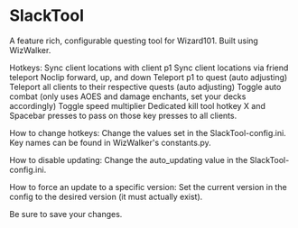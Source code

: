 # SlackTool
A feature rich, configurable questing tool for Wizard101. Built using WizWalker.

Hotkeys:
Sync client locations with client p1
Sync client locations via friend teleport
Noclip forward, up, and down
Teleport p1 to quest (auto adjusting)
Teleport all clients to their respective quests (auto adjusting)
Toggle auto combat (only uses AOES and damage enchants, set your decks accordingly)
Toggle speed multiplier
Dedicated kill tool hotkey
X and Spacebar presses to pass on those key presses to all clients.

How to change hotkeys:
Change the values set in the SlackTool-config.ini. Key names can be found in WizWalker's constants.py.

How to disable updating:
Change the auto_updating value in the SlackTool-config.ini.

How to force an update to a specific version:
Set the current version in the config to the desired version (it must actually exist).

Be sure to save your changes.

